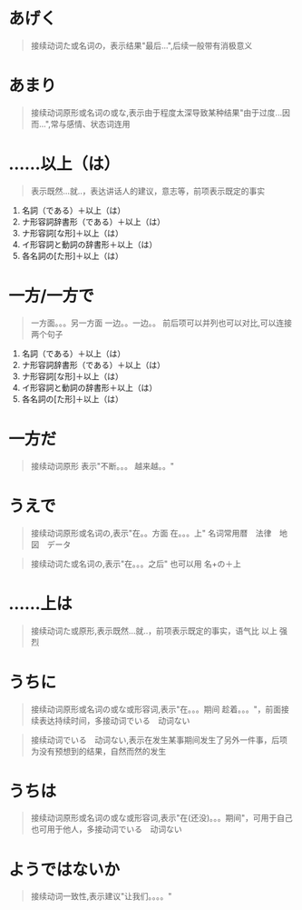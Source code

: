 
#  あげく
> 接续动词た或名词の，表示结果"最后...",后续一般带有消极意义

# あまり
> 接续动词原形或名词の或な,表示由于程度太深导致某种结果"由于过度...因而...",常与感情、状态词连用

# ……以上（は）
> 表示既然...就..，表达讲话人的建议，意志等，前项表示既定的事实
1. 名詞（である）＋以上（は）
2. ナ形容詞辞書形（である）＋以上（は）
3. ナ形容詞[な形]＋以上（は）
4. イ形容詞と動詞の辞書形＋以上（は）
5. 各名詞の[た形]＋以上（は）

# 一方/一方で
> 一方面。。。另一方面   一边。。一边。。 前后项可以并列也可以对比,可以连接两个句子
1. 名詞（である）＋以上（は）
2. ナ形容詞辞書形（である）＋以上（は）
3. ナ形容詞[な形]＋以上（は）
4. イ形容詞と動詞の辞書形＋以上（は）
5. 各名詞の[た形]＋以上（は）

# 一方だ
> 接续动词原形 表示"不断。。。 越来越。。"

# うえで
> 接续动词原形或名词の,表示"在。。方面  在。。。上" 名词常用暦　法律　地図　データ

> 接续动词た或名词の,表示"在。。。之后" 也可以用 名+の＋上

# ……上は
> 接续动词た或原形,表示既然...就..，前项表示既定的事实，语气比 以上 强烈

# うちに
> 接续动词原形或名词の或な或形容词,表示"在。。。期间  趁着。。。"，前面接续表达持续时间，多接动词でいる　动词ない

> 接续动词でいる　动词ない,表示在发生某事期间发生了另外一件事，后项为没有预想到的结果，自然而然的发生


# うちは
> 接续动词原形或名词の或な或形容词,表示"在(还没)。。。期间"，可用于自己也可用于他人，多接动词でいる　动词ない

# ようではないか
> 接续动词一致性,表示建议"让我们。。。。"